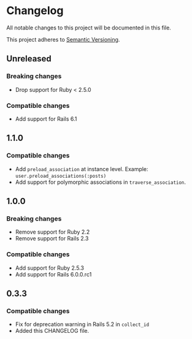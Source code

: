 # Changelog
All notable changes to this project will be documented in this file.

This project adheres to [Semantic Versioning](http://semver.org/spec/v2.0.0.html).

## Unreleased

### Breaking changes
- Drop support for Ruby < 2.5.0

### Compatible changes
- Add support for Rails 6.1

## 1.1.0

### Compatible changes
- Add `preload_association` at instance level. Example: `user.preload_associations(:posts)`
- Add support for polymorphic associations in `traverse_association`.

## 1.0.0

### Breaking changes
- Remove support for Ruby 2.2
- Remove support for Rails 2.3

### Compatible changes
- Add support for Ruby 2.5.3
- Add support for Rails 6.0.0.rc1

## 0.3.3

### Compatible changes

- Fix for deprecation warning in Rails 5.2 in `collect_id`
- Added this CHANGELOG file.
